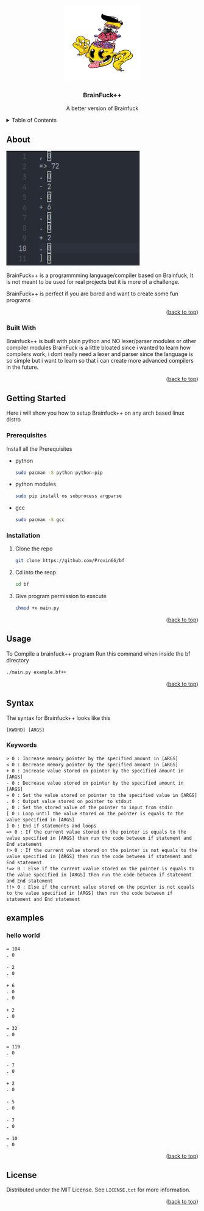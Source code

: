 <div id="top"></div>

<!-- PROJECT LOGO -->
<br />
<div align="center">
  <img src="images/logo.png" alt="Logo" width="200" height="200">

  <h3 align="center">BrainFuck++</h3>

  <p align="center">
    A better version of Brainfuck
  </p>
</div>



<!-- TABLE OF CONTENTS -->
<details>
  <summary>Table of Contents</summary>
  <ol>
    <li>
      <a href="#about-the-project">About The Project</a>
      <ul>
        <li><a href="#built-with">Built With</a></li>
      </ul>
    </li>
    <li>
      <a href="#getting-started">Getting Started</a>
      <ul>
        <li><a href="#prerequisites">Prerequisites</a></li>
        <li><a href="#installation">Installation</a></li>
      </ul>
    </li>
    <li><a href="#usage">Usage</a></li>
    <li><a href="#roadmap">Roadmap</a></li>
    <li><a href="#contributing">Contributing</a></li>
    <li><a href="#license">License</a></li>
    <li><a href="#contact">Contact</a></li>
    <li><a href="#acknowledgments">Acknowledgments</a></li>
  </ol>
</details>



<!-- ABOUT THE PROJECT -->
## About

<img src="images/br.png" alt="Logo" width="350" height="300">

BrainFuck++ is a programmming language/compiler based on Brainfuck,
It is not meant to be used for real projects but it is more of a challenge.

BrainFuck++ is perfect if you are bored and want to create some fun programs

<p align="right">(<a href="#top">back to top</a>)</p>



### Built With

Brainfuck++ is built with plain python and NO lexer/parser modules or other compiler modules
BrainFuck is a little bloated since i wanted to learn how compilers work, i dont really need a lexer and parser since the language is so simple but i want to learn so that i can create more advanced compilers in the future.

<p align="right">(<a href="#top">back to top</a>)</p>



<!-- GETTING STARTED -->
## Getting Started

Here i will show you how to setup Brainfuck++ on any arch based linux distro

### Prerequisites

Install all the Prerequisites
* python
  ```sh
  sudo pacman -S python python-pip
  ```
* python modules
  ```sh
  sudo pip install os subprocess argparse
  ```
* gcc
  ```sh
  sudo pacman -S gcc
  ```

### Installation

1. Clone the repo
   ```sh
   git clone https://github.com/Proxin66/bf
   ```
   
2. Cd into the reop
   ```sh
   cd bf
   ```
   
3. Give program permission to execute
   ```sh
   chmod +x main.py
   ```

<p align="right">(<a href="#top">back to top</a>)</p>



<!-- USAGE EXAMPLES -->
## Usage

To Compile a brainfuck++ program Run this command when inside the bf directory
```sh
./main.py example.bf++
```

<p align="right">(<a href="#top">back to top</a>)</p>


<!-- SYNTAX -->
## Syntax

The syntax for Brainfuck++ looks like this
```
[KWORD] [ARGS]
```
### Keywords
```
> 0 : Increase memory pointer by the specified amount in [ARGS]
< 0 : Decrease memory pointer by the specified amount in [ARGS]
+ 0 : Increase value stored on pointer by the specified amount in [ARGS]
- 0 : Decrease value stored on pointer by the specified amount in [ARGS]
= 0 : Set the value stored on pointer to the specified value in [ARGS]
. 0 : Output value stored on pointer to stdout
, 0 : Set the stored value of the pointer to input from stdin
[ 0 : Loop until the value stored on the pointer is equals to the value specified in [ARGS]
] 0 : End if statements and loops
=> 0 : If the current value stored on the pointer is equals to the value specified in [ARGS] then run the code between if statement and End statement
!> 0 : If the current value stored on the pointer is not equals to the value specified in [ARGS] then run the code between if statement and End statement
!=> 0 : Else if the current vvalue stored on the pointer is equals to the value specified in [ARGS] then run the code between if statement and End statement
!!> 0 : Else if the current value stored on the pointer is not equals to the value specified in [ARGS] then run the code between if statement and End statement
```

## examples

### hello world
```
= 104
. 0

- 2
. 0

+ 6
. 0
. 0

+ 2
. 0

= 32
. 0

= 119
. 0

- 7
. 0

+ 2
. 0

- 5
. 0

- 7
. 0

= 10
. 0
```

<p align="right">(<a href="#top">back to top</a>)</p>


<!-- LICENSE -->
## License

Distributed under the MIT License. See `LICENSE.txt` for more information.

<p align="right">(<a href="#top">back to top</a>)</p>
